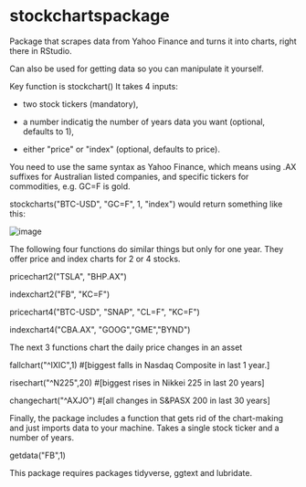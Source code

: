 # stockchartspackage

Package that scrapes data from Yahoo Finance and turns it into charts, right there in RStudio.

Can also be used for getting data so you can manipulate it yourself.

Key function is stockchart() It takes 4 inputs: 

- two stock tickers (mandatory), 

- a number indicatig the number of years data you want (optional, defaults to 1), 

- either "price" or "index" (optional, defaults to price). 

You need to use the same syntax as Yahoo Finance, which means using .AX suffixes for Australian listed companies, and specific tickers for commodities, e.g. GC=F is gold.

stockcharts("BTC-USD", "GC=F", 1, "index") would return something like this:

![image](https://user-images.githubusercontent.com/87112118/176106668-9b455513-8293-4f18-875a-f22d93c47ff1.png)

The following four functions do similar things but only for one year. They offer price and index charts for 2 or 4 stocks.

pricechart2("TSLA", "BHP.AX")

indexchart2("FB", "KC=F")

pricechart4("BTC-USD", "SNAP", "CL=F", "KC=F")

indexchart4("CBA.AX", "GOOG","GME","BYND")

The next 3 functions chart the daily price changes in an asset

fallchart("^IXIC",1) #[biggest falls in Nasdaq Composite in last 1 year.]

risechart("^N225",20) #[biggest rises in Nikkei 225 in last 20 years]

changechart("^AXJO") #[all changes in S&PASX 200 in last 30 years]

Finally, the package includes a function that gets rid of the chart-making and just imports data to your machine. Takes a single stock ticker and a number of years.

getdata("FB",1)


This package requires packages tidyverse, ggtext and lubridate.
